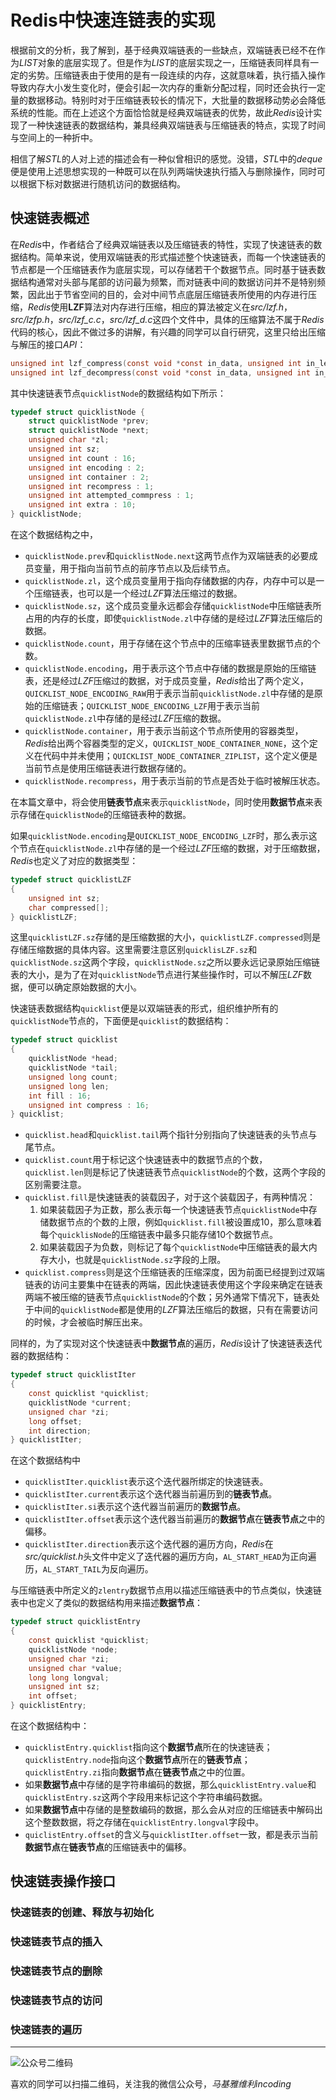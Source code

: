 # Redis中快速连链表的实现

根据前文的分析，我了解到，基于经典双端链表的一些缺点，双端链表已经不在作为*LIST*对象的底层实现了。但是作为*LIST*的底层实现之一，压缩链表同样具有一定的劣势。压缩链表由于使用的是有一段连续的内存，这就意味着，执行插入操作导致内存大小发生变化时，便会引起一次内存的重新分配过程，同时还会执行一定量的数据移动。特别时对于压缩链表较长的情况下，大批量的数据移动势必会降低系统的性能。而在上述这个方面恰恰就是经典双端链表的优势，故此*Redis*设计实现了一种快速链表的数据结构，兼具经典双端链表与压缩链表的特点，实现了时间与空间上的一种折中。

相信了解*STL*的人对上述的描述会有一种似曾相识的感觉。没错，*STL*中的*deque*便是使用上述思想实现的一种既可以在队列两端快速执行插入与删除操作，同时可以根据下标对数据进行随机访问的数据结构。

## 快速链表概述

在*Redis*中，作者结合了经典双端链表以及压缩链表的特性，实现了快速链表的数据结构。简单来说，使用双端链表的形式描述整个快速链表，而每一个快速链表的节点都是一个压缩链表作为底层实现，可以存储若干个数据节点。同时基于链表数据结构通常对头部与尾部的访问最为频繁，而对链表中间的数据访问并不是特别频繁，因此出于节省空间的目的，会对中间节点底层压缩链表所使用的内存进行压缩，*Redis*使用**LZF**算法对内存进行压缩，相应的算法被定义在*src/lzf.h*，*src/lzfp.h*，*src/lzf_c.c*，*src/lzf_d.c*这四个文件中，具体的压缩算法不属于*Redis*代码的核心，因此不做过多的讲解，有兴趣的同学可以自行研究，这里只给出压缩与解压的接口*API*：

```c
unsigned int lzf_compress(const void *const in_data, unsigned int in_len, void *out_data, unsigned int out_len);
unsigned int lzf_decompress(const void *const in_data, unsigned int in_len, void *out_data, unsigned int out_len);
```

其中快速链表节点`quicklistNode`的数据结构如下所示：
```c
typedef struct quicklistNode {
    struct quicklistNode *prev;
    struct quicklistNode *next;
    unsigned char *zl;
    unsigned int sz;
    unsigned int count : 16;
    unsigned int encoding : 2;
    unsigned int container : 2;
    unsigned int recompress : 1;
    unsigned int attempted_commpress : 1;
    unsigned int extra : 10;
} quicklistNode;
```
在这个数据结构之中，
* `quicklistNode.prev`和`quicklistNode.next`这两节点作为双端链表的必要成员变量，用于指向当前节点的前序节点以及后续节点。
* `quicklistNode.zl`，这个成员变量用于指向存储数据的内存，内存中可以是一个压缩链表，也可以是一个经过*LZF*算法压缩过的数据。
* `quicklistNode.sz`，这个成员变量永远都会存储`quicklistNode`中压缩链表所占用的内存的长度，即使`quicklistNode.zl`中存储的是经过*LZF*算法压缩后的数据。
* `quicklistNode.count`，用于存储在这个节点中的压缩率链表里数据节点的个数。
* `quicklistNode.encoding`，用于表示这个节点中存储的数据是原始的压缩链表，还是经过*LZF*压缩过的数据，对于成员变量，*Redis*给出了两个定义，`QUICKLIST_NODE_ENCODING_RAW`用于表示当前`quicklistNode.zl`中存储的是原始的压缩链表；`QUICKLIST_NODE_ENCODING_LZF`用于表示当前`quicklistNode.zl`中存储的是经过*LZF*压缩的数据。
* `quicklistNode.container`，用于表示当前这个节点所使用的容器类型，*Redis*给出两个容器类型的定义，`QUICKLIST_NODE_CONTAINER_NONE`，这个定义在代码中并未使用；`QUICKLIST_NODE_CONTAINER_ZIPLIST`，这个定义便是当前节点是使用压缩链表进行数据存储的。
* `quicklistNode.recompress`，用于表示当前的节点是否处于临时被解压状态。

在本篇文章中，将会使用**链表节点**来表示`quicklistNode`，同时使用**数据节点**来表示存储在`quicklistNode`的压缩链表种的数据。

如果`quicklistNode.encoding`是`QUICKLIST_NODE_ENCODING_LZF`时，那么表示这个节点在`quicklistNode.zl`中存储的是一个经过*LZF*压缩的数据，对于压缩数据，*Redis*也定义了对应的数据类型：

```c
typedef struct quicklistLZF
{
    unsigned int sz;
    char compressed[];
} quicklistLZF;
```

这里`quicklistLZF.sz`存储的是压缩数据的大小，`quicklistLZF.compressed`则是存储压缩数据的具体内容。这里需要注意区别`quicklisLZF.sz`和`quicklistNode.sz`这两个字段，`quicklistNode.sz`之所以要永远记录原始压缩链表的大小，是为了在对`quicklistNode`节点进行某些操作时，可以不解压*LZF*数据，便可以确定原始数据的大小。

快速链表数据结构`quicklist`便是以双端链表的形式，组织维护所有的`quicklistNode`节点的，下面便是`quicklist`的数据结构：

```c
typedef struct quicklist
{
    quicklistNode *head;
    quicklistNode *tail;
    unsigned long count;
    unsigned long len;
    int fill : 16;
    unsigned int compress : 16;
} quicklist;
```

* `quicklist.head`和`quicklist.tail`两个指针分别指向了快速链表的头节点与尾节点。
* `quicklist.count`用于标记这个快速链表中的数据节点的个数，`quicklist.len`则是标记了快速链表节点`quicklistNode`的个数，这两个字段的区别需要注意。
* `quicklist.fill`是快速链表的装载因子，对于这个装载因子，有两种情况：
  1. 如果装载因子为正数，那么表示每一个快速链表节点`quicklistNode`中存储数据节点的个数的上限，例如`quicklist.fill`被设置成10，那么意味着每个`quicklisNode`的压缩链表中最多只能存储10个数据节点。
  2. 如果装载因子为负数，则标记了每个`quicklistNode`中压缩链表的最大内存大小，也就是`quicklistNode.sz`字段的上限。
* `quicklist.compress`则是这个压缩链表的压缩深度，因为前面已经提到过双端链表的访问主要集中在链表的两端，因此快速链表使用这个字段来确定在链表两端不被压缩的链表节点`quicklistNode`的个数；另外通常下情况下，链表处于中间的`quicklistNode`都是使用的*LZF*算法压缩后的数据，只有在需要访问的时候，才会被临时解压出来。

同样的，为了实现对这个快速链表中**数据节点**的遍历，*Redis*设计了快速链表迭代器的数据结构：
```c
typedef struct quicklistIter
{
    const quicklist *quicklist;
    quicklistNode *current;
    unsigned char *zi;
    long offset;
    int direction;
} quicklistIter;
```
在这个数据结构中
* `quicklistIter.quicklist`表示这个迭代器所绑定的快速链表。
* `quicklistIter.current`表示这个迭代器当前遍历到的**链表节点**。
* `quicklistIter.si`表示这个迭代器当前遍历的**数据节点**。
* `quicklistIter.offset`表示这个迭代器当前遍历的**数据节点**在**链表节点**之中的偏移。
* `quicklistIter.direction`表示这个迭代器的遍历方向，*Redis*在*src/quicklist.h*头文件中定义了迭代器的遍历方向，`AL_START_HEAD`为正向遍历，`AL_START_TAIL`为反向遍历。

与压缩链表中所定义的`zlentry`数据节点用以描述压缩链表中的节点类似，快速链表中也定义了类似的数据结构用来描述**数据节点**：
```c
typedef struct quicklistEntry
{
    const quicklist *quicklist;
    quicklistNode *node;
    unsigned char *zi;
    unsigned char *value;
    long long longval;
    unsigned int sz;
    int offset;
} quicklistEntry;
```
在这个数据结构中：
* `quicklistEntry.quicklist`指向这个**数据节点**所在的快速链表；`quicklistEntry.node`指向这个**数据节点**所在的**链表节点**；`quicklistEntry.zi`指向**数据节点**在**链表节点**之中的位置。
* 如果**数据节点**中存储的是字符串编码的数据，那么`quicklistEntry.value`和`quicklistEntry.sz`这两个字段用来标记这个字符串编码数据。
* 如果**数据节点**中存储的是整数编码的数据，那么会从对应的压缩链表中解码出这个整数数据，将之存储在`quicklistEntry.longval`字段中。
* `quiclistEntry.offset`的含义与`quicklistIter.offset`一致，都是表示当前**数据节点**在**链表节点**的压缩链表中的偏移。

## 快速链表操作接口

### 快速链表的创建、释放与初始化

### 快速链表节点的插入

### 快速链表节点的删除

### 快速链表节点的访问

### 快速链表的遍历









***
![公众号二维码](https://machiavelli-1301806039.cos.ap-beijing.myqcloud.com/qrcode_for_gh_836beef2355a_344.jpg)

喜欢的同学可以扫描二维码，关注我的微信公众号，*马基雅维利incoding*